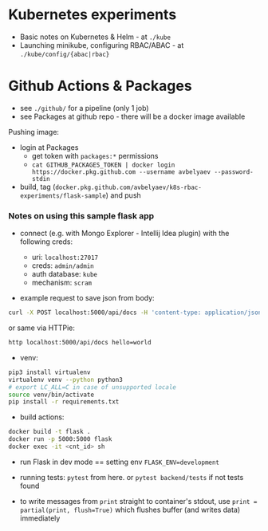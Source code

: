 # Kubernetes experiments

- Basic notes on Kubernetes & Helm - at `./kube`
- Launching minikube, configuring RBAC/ABAC - at `./kube/config/{abac|rbac}`

# Github Actions & Packages

- see `./github/` for a pipeline (only 1 job)
- see Packages at github repo - there will be a docker image available

Pushing image:
- login at Packages
  - get token with `packages:*` permissions
  - `cat GITHUB_PACKAGES_TOKEN | docker login https://docker.pkg.github.com --username avbelyaev --password-stdin`
- build, tag (`docker.pkg.github.com/avbelyaev/k8s-rbac-experiments/flask-sample`) and push

### Notes on using this sample flask app

- connect (e.g. with Mongo Explorer - Intellij Idea plugin) with the following creds:
  - uri: `localhost:27017`
  - creds: `admin/admin`
  - auth database: `kube`
  - mechanism: `scram`

- example request to save json from body:
```bash
curl -X POST localhost:5000/api/docs -H 'content-type: application/json' -d '{"hello": "world"}'
```

or same via HTTPie:
```bash
http localhost:5000/api/docs hello=world
```

- venv:
```bash
pip3 install virtualenv
virtualenv venv --python python3
# export LC_ALL=C in case of unsupported locale
source venv/bin/activate
pip install -r requirements.txt 
```

- build actions:
```bash
docker build -t flask .
docker run -p 5000:5000 flask
docker exec -it <cnt_id> sh
```

- run Flask in dev mode == setting env `FLASK_ENV=development`

- running tests: `pytest` from here. or `pytest backend/tests` if not tests found

- to write messages from `print` straight to container's stdout, use `print = partial(print, flush=True)` which
flushes buffer (and writes data) immediately


##
